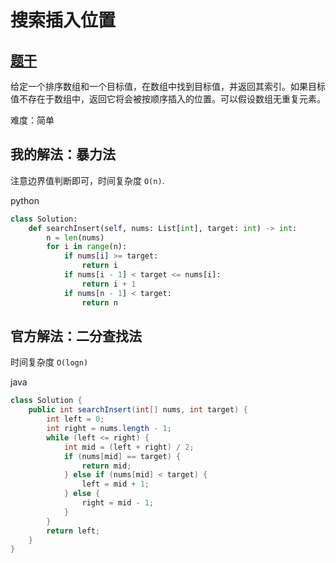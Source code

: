 # 搜索插入位置

## [题干](https://leetcode-cn.com/problems/search-insert-position/)

给定一个排序数组和一个目标值，在数组中找到目标值，并返回其索引。如果目标值不存在于数组中，返回它将会被按顺序插入的位置。可以假设数组无重复元素。

难度：简单

## 我的解法：暴力法

注意边界值判断即可，时间复杂度 `O(n)`.

python

```python
class Solution:
    def searchInsert(self, nums: List[int], target: int) -> int:
        n = len(nums)
        for i in range(n):
            if nums[i] >= target:
                return i
            if nums[i - 1] < target <= nums[i]:
                return i + 1
            if nums[n - 1] < target:
                return n
```

## 官方解法：二分查找法

时间复杂度 `O(logn)`

java

```java
class Solution {
    public int searchInsert(int[] nums, int target) {
        int left = 0;
        int right = nums.length - 1;
        while (left <= right) {
            int mid = (left + right) / 2;
            if (nums[mid] == target) {
                return mid;
            } else if (nums[mid] < target) {
                left = mid + 1;
            } else {
                right = mid - 1;
            }
        }
        return left;
    }
}
```
